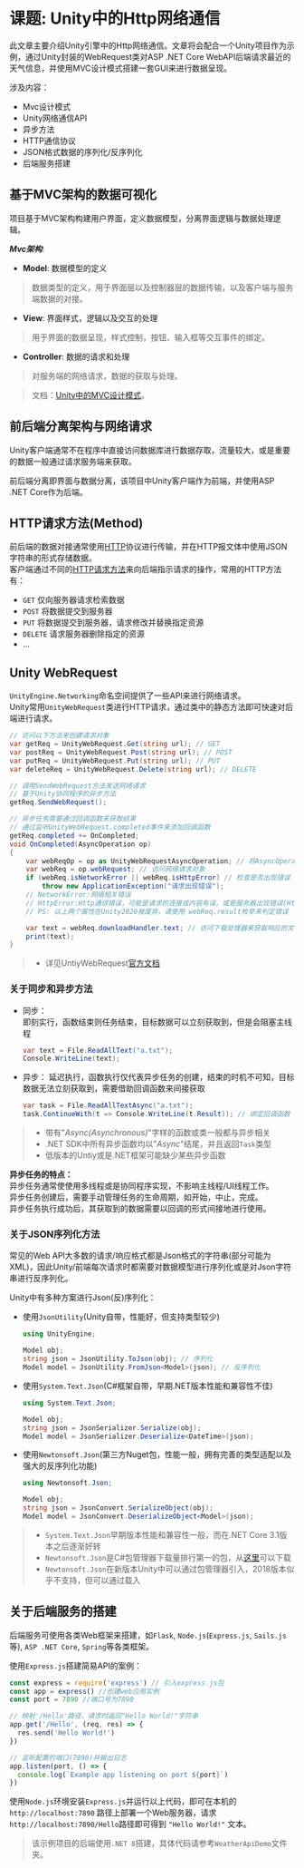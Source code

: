 # 课题: Unity中的Http网络通信

此文章主要介绍Unity引擎中的Http网络通信。文章将会配合一个Unity项目作为示例，通过Unity封装的WebRequest类对ASP .NET Core WebAPI后端请求最近的天气信息，并使用MVC设计模式搭建一套GUI来进行数据呈现。

涉及内容：

- Mvc设计模式
- Unity网络通信API
- 异步方法
- HTTP通信协议
- JSON格式数据的序列化/反序列化
- 后端服务搭建

## 基于MVC架构的数据可视化

项目基于MVC架构构建用户界面，定义数据模型，分离界面逻辑与数据处理逻辑。  

***Mvc架构***:  

- **Model**: 数据模型的定义

> 数据类型的定义，用于界面层以及控制器层的数据传输，以及客户端与服务端数据的对接。

- **View**: 界面样式，逻辑以及交互的处理

> 用于界面的数据呈现，样式控制，按钮、输入框等交互事件的绑定。

- **Controller**: 数据的请求和处理

> 对服务端的网络请求，数据的获取与处理。  

> 文档：[Unity中的MVC设计模式](https://unity.com/how-to/build-modular-codebase-mvc-and-mvp-programming-patterns)。

## 前后端分离架构与网络请求

Unity客户端通常不在程序中直接访问数据库进行数据存取，流量较大，或是重要的数据一般通过请求服务端来获取。

前后端分离即界面与数据分离，该项目中Unity客户端作为前端，并使用ASP .NET Core作为后端。

## HTTP请求方法(Method)

前后端的数据对接通常使用[HTTP](https://developer.mozilla.org/en-US/docs/Web/HTTP)协议进行传输，并在HTTP报文体中使用JSON字符串的形式存储数据。  
客户端通过不同的[HTTP请求方法](https://developer.mozilla.org/en-US/docs/Web/HTTP/Methods)来向后端指示请求的操作，常用的HTTP方法有：

- `GET` 仅向服务器请求检索数据
- `POST` 将数据提交到服务器
- `PUT` 将数据提交到服务器，请求修改并替换指定资源
- `DELETE` 请求服务器删除指定的资源
- ...

## Unity WebRequest

`UnityEngine.Networking`命名空间提供了一些API来进行网络请求。  
Unity常用`UnityWebRequest`类进行HTTP请求，通过类中的静态方法即可快速对后端进行请求。

```cs
// 访问以下方法来创建请求对象
var getReq = UnityWebRequest.Get(string url); // GET
var postReq = UnityWebRequest.Post(string url); // POST
var putReq = UnityWebRequest.Put(string url); // PUT
var deleteReq = UnityWebRequest.Delete(string url); // DELETE

// 调用SendWebRequest方法发送网络请求
// 基于Unity协同程序的异步方法
getReq.SendWebRequest();

// 异步任务需要通过回调函数来获取结果
// 通过监听UnityWebRequest.completed事件来添加回调函数
getReq.completed += OnCompleted;
void OnCompleted(AsyncOperation op)
{
    var webReqOp = op as UnityWebRequestAsyncOperation; // 将AsyncOperation断言为UnityWebRequestAsyncOperation类型
    var webReq = op.webRequest; // 访问网络请求对象
    if (webReq.isNetworkError || webReq.isHttpError) // 检查是否出现错误
        throw new ApplicationException("请求出现错误");
    // NetworkError:网络相关错误
    // HttpError:Http通信错误，可能是请求的连接或内容有误，或是服务器出现错误(Http 4xx,5xx)
    // PS: 以上两个属性在Unity2020被废弃，请使用 webReq.result枚举来判定错误

    var text = webReq.downloadHandler.text; // 访问下载处理器来获取响应的文字或字节流
    print(text);
}
```

> - 详见UntiyWebRequest[官方文档](https://docs.unity3d.com/2018.2/Documentation/ScriptReference/Networking.UnityWebRequest.html)

### 关于同步和异步方法

- 同步：  
即刻实行，函数结束则任务结束，目标数据可以立刻获取到，但是会阻塞主线程

    ```cs
    var text = File.ReadAllText("a.txt");
    Console.WriteLine(text);
    ```

- 异步：
延迟执行，函数执行仅代表异步任务的创建，结束的时机不可知，目标数据无法立刻获取到，需要借助回调函数来间接获取

    ```cs
    var task = File.ReadAllTextAsync("a.txt");
    task.ContinueWith(t => Console.WriteLine(t.Result)); // 绑定回调函数
    ```

> - 带有"*Async(Asynchronous)*"字样的函数或类一般都与异步相关  
> - .NET SDK中所有异步函数均以"*Async*"结尾，并且返回`Task`类型
> - 低版本的Untiy或是.NET框架可能缺少某些异步函数

**异步任务的特点：**  
异步任务通常使使用多线程或是协同程序实现，不影响主线程/UI线程工作。  
异步任务创建后，需要手动管理任务的生命周期，如开始，中止，完成。  
异步任务执行成功后，其获取到的数据需要以回调的形式间接地进行使用。

### 关于JSON序列化方法

常见的Web API大多数的请求/响应格式都是Json格式的字符串(部分可能为XML)，因此Unity/前端每次请求时都需要对数据模型进行序列化或是对Json字符串进行反序列化。

Unity中有多种方案进行Json(反)序列化：

- 使用`JsonUtility`(Unity自带，性能好，但支持类型较少)

    ```cs
    using UnityEngine;

    Model obj;
    string json = JsonUtility.ToJson(obj); // 序列化
    Model model = JsonUtility.FromJson<Model>(json); // 反序列化
    ```

- 使用`System.Text.Json`(C#框架自带，早期.NET版本性能和兼容性不佳)

    ```cs
    using System.Text.Json;

    Model obj;
    string json = JsonSerializer.Serialize(obj);
    Model model = JsonSerializer.Deserialize<DateTime>(json);
    ```

- 使用`Newtonsoft.Json`(第三方Nuget包，性能一般，拥有完善的类型适配以及强大的反序列化功能)

    ```cs
    using Newtonsoft.Json;

    Model obj;
    string json = JsonConvert.SerializeObject(obj);
    Model model = JsonConvert.DeserializeObject<Model>(json);
    ```

> - `System.Text.Json`早期版本性能和兼容性一般，而在.NET Core 3.1版本之后逐渐好转
> - `Newtonsoft.Json`是C#包管理器下载量排行第一的包，从[这里](https://www.nuget.org/packages/Newtonsoft.Json)可以下载
> - `Newtonsoft.Json`在新版本Unity中可以通过包管理器引入，2018版本似乎不支持，但可以通过载入

## 关于后端服务的搭建
后端服务可使用各类Web框架来搭建，如`Flask`, `Node.js`(`Express.js`, `Sails.js`等), `ASP .NET Core`, `Spring`等各类框架。  

使用`Express.js`搭建简易API的案例：
```js
const express = require('express') // 引入express.js包
const app = express() //创建web应用实例
const port = 7890 //端口号为7890

// 映射'/Hello'路径，请求时返回"Hello World!"字符串
app.get('/Hello', (req, res) => {
  res.send('Hello World!')
})

// 监听配置的端口(7890)并输出日志
app.listen(port, () => {
  console.log(`Example app listening on port ${port}`)
})
```

使用`Node.js`环境安装`Express.js`并运行以上代码，即可在本机的 `http://localhost:7890` 路径上部署一个Web服务器，请求`http://localhost:7890/Hello`路径即可得到 `"Hello World!"` 文本。

> 该示例项目的后端使用`.NET 8`搭建，具体代码请参考`WeatherApiDemo`文件夹。

